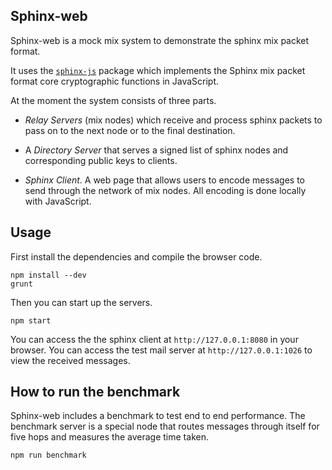 ## Sphinx-web

Sphinx-web is a mock mix system to demonstrate the sphinx mix packet format. 

It uses the [`sphinx-js`](https://github.com/momerm/sphinx-js) package which implements the Sphinx mix packet format core cryptographic functions in JavaScript.

At the moment the system consists of three parts.

* *Relay Servers* (mix nodes) which receive and process sphinx packets to pass on to the next node or to the final destination.

* A *Directory Server* that serves a signed list of sphinx nodes and corresponding public keys to clients.

* *Sphinx Client*. A web page that allows users to encode messages to send through the network of mix nodes. 
All encoding is done locally with JavaScript.


## Usage
First install the dependencies and compile the browser code.
````
npm install --dev
grunt
````
Then you can start up the servers.
````
npm start
````
You can access the the sphinx client at `http://127.0.0.1:8080` in your browser.
You can access the test mail server at `http://127.0.0.1:1026` to view the received messages.

## How to run the benchmark
Sphinx-web includes a benchmark to test end to end performance.
The benchmark server is a special node that routes messages through itself for five hops and measures the average time taken.

````
npm run benchmark
````